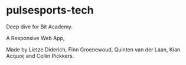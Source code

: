 # pulsesports-tech
Deep dive for Bit Academy.

A Responsive Web App,

Made by Lietze Diderich, Finn Groenewoud, Quinten van der Laan, Kian Acquoij and Collin Pickkers.